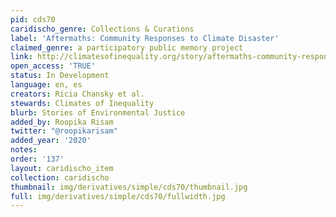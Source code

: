 ```yaml
---
pid: cds70
caridischo_genre: Collections & Curations
label: 'Aftermaths: Community Responses to Climate Disaster'
claimed_genre: a participatory public memory project
link: http://climatesofinequality.org/story/aftermaths-community-responses-to-climate-disaster/
open_access: 'TRUE'
status: In Development
language: en, es
creators: Ricia Chansky et al.
stewards: Climates of Inequality
blurb: Stories of Environmental Justice
added_by: Roopika Risam
twitter: "@roopikarisam"
added_year: '2020'
notes: 
order: '137'
layout: caridischo_item
collection: caridischo
thumbnail: img/derivatives/simple/cds70/thumbnail.jpg
full: img/derivatives/simple/cds70/fullwidth.jpg
---
```

